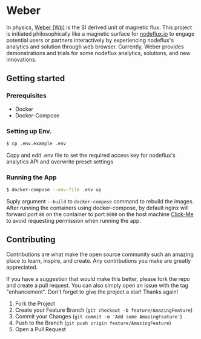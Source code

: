 # Weber 

In physics, [Weber (Wb)](https://en.wikipedia.org/wiki/Weber_(unit)) is the SI derived unit of magnetic flux. This project is initiated philosophically like a magnetic surface for [nodeflux.io](https://nodeflux.io) to engage potential users or partners interactively by experiencing nodeflux's analytics and solution through web browser. Currently, Weber provides demonstrations and trials for some nodeflux analytics, solutions, and new innovations. 

## Getting started

### Prerequisites

- Docker
- Docker-Compose

### Setting up Env.

```bash
$ cp .env.example .env
```

Copy and edit .env file to set the required access key for nodeflux's analytics API and overwrite preset settings

### Running the App

```bash
$ docker-compose --env-file .env up
```

Suply argument `--build` to `docker-compose` command to rebuild the images. After running the containers using docker-compose, by default nginx will forward port `80` on the container to port `8000` on the host machine [Click-Me](http://localhost:8000/) to avoid requesting permission when running the app.

## Contributing

Contributions are what make the open source community such an amazing place to learn, inspire, and create. Any contributions you make are greatly appreciated.

If you have a suggestion that would make this better, please fork the repo and create a pull request. You can also simply open an issue with the tag "enhancement". Don't forget to give the project a star! Thanks again!

1. Fork the Project
2. Create your Feature Branch (`git checkout -b feature/AmazingFeature`)
3. Commit your Changes (`git commit -m 'Add some AmazingFeature'`)
4. Push to the Branch (`git push origin feature/AmazingFeature`)
5. Open a Pull Request